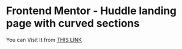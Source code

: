 # Frontend Mentor - Huddle landing page with curved sections

You can Visit It from [THIS LINK](https://codebreake.github.io/Landing-Page/)
